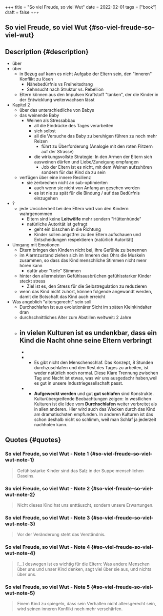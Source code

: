 +++
title = "So viel Freude, so viel Wut"
date = 2022-02-01
tags = ["book"]
draft = false
+++

## So viel Freude, so viel Wut {#so-viel-freude-so-viel-wut}


## Description {#description}

-   über
-   über
    -   in Bezug auf kann es nicht Aufgabe der Eltern sein, den "inneren" Konflikt zu lösen
        -   Nähebedürfnis vs Freiheitsdrang
        -   Sehnsucht nach Struktur vs. Rebellion
    -   Eltern können aus den Impulsen Kraftstoff "tanken", der die Kinder in der Entwicklung weiterwachsen lässt
-   Kapitel 2
    -   über das unterschiedliche von Babys
    -   das weinende Baby
        -   Weinen als Stressabbau
            -   all die Eindrücke des Tages verarbeiten
            -   sich selbst
            -   all die Versuche das Baby zu beruhigen führen zu noch mehr Reizen
                -   führt zu Überforderung (Analogie mit den roten Flitzern auf der Strasse)
            -   die wirkungsvollste Strategie: In den Armen der Eltern sich ausweinen dürfen und Liebe/Zuneigung empfangen
                -   Job der Eltern ist es nicht, mit dem Weinen aufzuhören sondern für das Kind da zu sein
    -   verfügen über eine innere Resilienz
        -   sie zerbrechen nicht an sub-optimierten
            -   auch wenn sie nicht von Anfang an gesehen werden
            -   es ist nie zu spät für die Bindung / auf das Bedürfnis einzugehen
-   ?
    -   jede Unsicherheit bei den Eltern wird von den Kindern wahrgenommen
        -   Eltern sind keine **Leitwölfe** mehr sondern "Hüttenhünde"
        -   natürliche Autorität ist gefragt
            -   geht ein bisschen in die Richtung
            -   Kinder sollen angstfrei zu den Eltern aufschauen und Entscheidungen respektieren (natürlich Autorität)
-   Umgang mit Emotionen
    -   Eltern bringen den Kindern nicht bei, ihre Gefühle zu benennen
    -   im Alarmzustand ziehen sich im Inneren des Ohrs die Muskeln zusammen, so dass das Kind menschliche Stimmen nicht menr hören kann
        -   dafür aber "tiefe" Stimmen
    -   hinter den allermeisten Gefühlsausbrüchen gefühlsstarker Kinder steckt stress
        -   Ziel ist es, den Stress für die Selbstregulation zu reduzieren
    -   wenn das Kind nicht zuhört, können folgende angewandt werden, damit die Botschaft das Kind auch erreicht
-   Was angeblich "altersgerecht" sein soll
    -   Durchschlafen ist aus evolutionärer Sicht im späten Kleinkindalter dran
    -   durchschnittliches Alter zum Abstillen weltweit: 2 Jahre
    -   in vielen Kulturen ist es undenkbar, dass ein Kind die Nacht ohne seine Eltern verbringt
        -
        -
        -   -   Es gibt nicht den Menschenschlaf. Das Konzept, 8 Stunden durchzuschlafen und den Rest des Tages zu arbeiten, ist weder natürlich noch normal. Diese Klare Trennung zwischen Tag und Nacht ist etwas, was wir uns ausgedachr haben,weil es gut in unsere Industriegesellschaft passt.
        -   -   **Aufgeweckt werden** und gut **gut schlafen** sind Konstrukte. Kulturübergreifende Beobachtungen zeigen: In westlichen Kulturen ist die Idee vom **Durchschlafen** weiter verbreitet als in allen anderen. Hier wird auch das Wecken durch das Kind am dramatischsten empfunden. In anderen Kulturen ist das schon deshalb nicht so schlimm, weil man Schlaf ja jederzeit nachholen kann.


## Quotes {#quotes}


### So viel Freude, so viel Wut - Note 1 {#so-viel-freude-so-viel-wut-note-1}

> Gefühlsstarke Kinder sind das Salz in der Suppe menschlichen Daseins.


### So viel Freude, so viel Wut - Note 2 {#so-viel-freude-so-viel-wut-note-2}

> Nicht dieses Kind hat uns enttäuscht, sondern unsere Erwartungen.


### So viel Freude, so viel Wut - Note 3 {#so-viel-freude-so-viel-wut-note-3}

> Vor der Veränderung steht das Verständnis.


### So viel Freude, so viel Wut - Note 4 {#so-viel-freude-so-viel-wut-note-4}

> [...] deswegen ist es wichtig für die Eltern: Was andere Menschen über uns und unser Kind denken, sagt viel über sie aus, und nichts über uns.


### So viel Freude, so viel Wut - Note 5 {#so-viel-freude-so-viel-wut-note-5}

> Einem Kind zu spiegeln, dass sein Verhalten nicht altersgerecht sein, wird seinen inneren Konflikt noch mehr verschärfen.